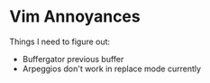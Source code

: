 # Vim Annoyances
Things I need to figure out:
* Buffergator previous buffer
* Arpeggios don't work in replace mode currently
